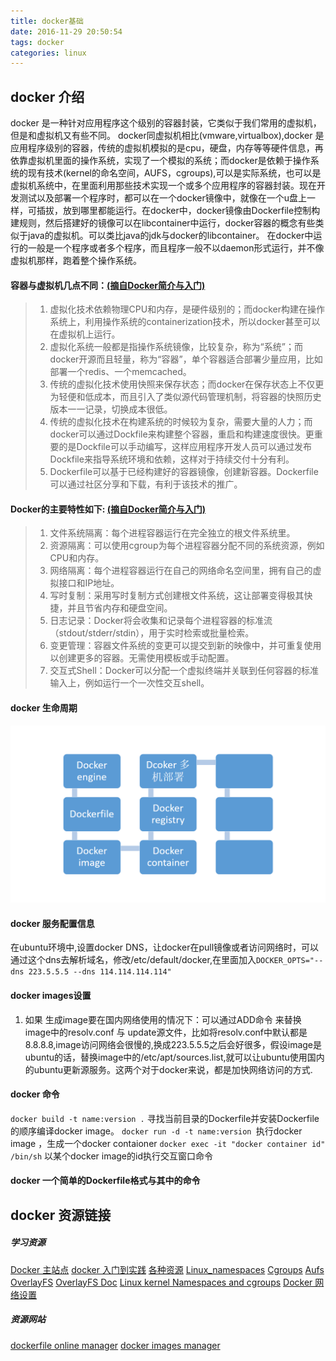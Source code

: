 ```yaml
---
title: docker基础
date: 2016-11-29 20:50:54
tags: docker
categories: linux
---
```


## docker 介绍
docker 是一种针对应用程序这个级别的容器封装，它类似于我们常用的虚拟机，但是和虚拟机又有些不同。
docker同虚拟机相比(vmware,virtualbox),docker 是应用程序级别的容器，传统的虚拟机模拟的是cpu，硬盘，内存等等硬件信息，再依靠虚拟机里面的操作系统，实现了一个模拟的系统；而docker是依赖于操作系统的现有技术(kernel的命名空间，AUFS，cgroups),可以是实际系统，也可以是虚拟机系统中，在里面利用那些技术实现一个或多个应用程序的容器封装。现在开发测试以及部署一个程序时，都可以在一个docker镜像中，就像在一个u盘上一样，可插拔，放到哪里都能运行。在docker中，docker镜像由Dockerfile控制构建规则，然后搭建好的镜像可以在libcontainer中运行，docker容器的概念有些类似于java的虚拟机。可以类比java的jdk与docker的libcontainer。
在docker中运行的一般是一个程序或者多个程序，而且程序一般不以daemon形式运行，并不像虚拟机那样，跑着整个操作系统。
<!--more-->

#### 容器与虚拟机几点不同：[(摘自Docker简介与入门)](https://segmentfault.com/a/1190000000448808)

> 1. 虚拟化技术依赖物理CPU和内存，是硬件级别的；而docker构建在操作系统上，利用操作系统的containerization技术，所以docker甚至可以在虚拟机上运行。
> 2. 虚拟化系统一般都是指操作系统镜像，比较复杂，称为“系统”；而docker开源而且轻量，称为“容器”，单个容器适合部署少量应用，比如部署一个redis、一个memcached。
> 3. 传统的虚拟化技术使用快照来保存状态；而docker在保存状态上不仅更为轻便和低成本，而且引入了类似源代码管理机制，将容器的快照历史版本一一记录，切换成本很低。
> 4. 传统的虚拟化技术在构建系统的时候较为复杂，需要大量的人力；而docker可以通过Dockfile来构建整个容器，重启和构建速度很快。更重要的是Dockfile可以手动编写，这样应用程序开发人员可以通过发布Dockfile来指导系统环境和依赖，这样对于持续交付十分有利。
> 5. Dockerfile可以基于已经构建好的容器镜像，创建新容器。Dockerfile可以通过社区分享和下载，有利于该技术的推广。

#### Docker的主要特性如下: [(摘自Docker简介与入门)](https://segmentfault.com/a/1190000000448808)

> 1. 文件系统隔离：每个进程容器运行在完全独立的根文件系统里。
> 2. 资源隔离：可以使用cgroup为每个进程容器分配不同的系统资源，例如CPU和内存。
> 3. 网络隔离：每个进程容器运行在自己的网络命名空间里，拥有自己的虚拟接口和IP地址。
> 4. 写时复制：采用写时复制方式创建根文件系统，这让部署变得极其快捷，并且节省内存和硬盘空间。
> 5. 日志记录：Docker将会收集和记录每个进程容器的标准流（stdout/stderr/stdin），用于实时检索或批量检索。
> 6. 变更管理：容器文件系统的变更可以提交到新的映像中，并可重复使用以创建更多的容器。无需使用模板或手动配置。
> 7. 交互式Shell：Docker可以分配一个虚拟终端并关联到任何容器的标准输入上，例如运行一个一次性交互shell。

#### docker 生命周期
<img src="/site_files/docker-life.png" />

#### docker 服务配置信息
在ubuntu环境中,设置docker DNS，让docker在pull镜像或者访问网络时，可以通过这个dns去解析域名，修改/etc/default/docker,在里面加入`DOCKER_OPTS="--dns 223.5.5.5 --dns 114.114.114.114"`


#### docker images设置
1. 如果 生成image要在国内网络使用的情况下：可以通过ADD命令 来替换image中的resolv.conf 与 update源文件，比如将resolv.conf中默认都是8.8.8.8,image访问网络会很慢的,换成223.5.5.5之后会好很多，假设image是ubuntu的话，替换image中的/etc/apt/sources.list,就可以让ubuntu使用国内的ubuntu更新源服务。这两个对于docker来说，都是加快网络访问的方式.

#### docker 命令
`docker build -t name:version .` 寻找当前目录的Dockerfile并安装Dockerfile的顺序编译docker image。
`docker run -d -t name:version `执行docker image ，生成一个docker contaioner
`docker exec -it "docker container id" /bin/sh` 以某个docker image的id执行交互窗口命令

#### docker 一个简单的Dockerfile格式与其中的命令

## docker 资源链接
##### 学习资源
[Docker 主站点](https://www.docker.io)
[docker 入门到实践](https://yeasy.gitbooks.io/docker_practice/content/)
[各种资源](http://docs.daocloud.io/daocloud-translate/startup-60-tools)
[Linux_namespaces](https://en.wikipedia.org/wiki/Linux_namespaces)
[Cgroups](https://en.wikipedia.org/wiki/Cgroups)
[Aufs](https://en.wikipedia.org/wiki/Aufs)
[OverlayFS](https://en.wikipedia.org/wiki/OverlayFS)
[OverlayFS Doc](https://git.kernel.org/cgit/linux/kernel/git/torvalds/linux.git/tree/Documentation/filesystems/overlayfs.txt)
[Linux kernel Namespaces and cgroups](http://www.haifux.org/lectures/299/netLec7.pdf)
[Docker 网络设置](http://www.oschina.net/translate/docker-network-configuration)
##### 资源网站
[dockerfile online manager](http://dockerfile.github.io/)
[docker images manager](https://github.com/shipyard/shipyard)

